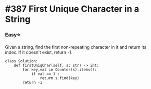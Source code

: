 # \#387 First Unique Character in a String

### Easy:star:

Given a string, find the first non-repeating character in it and return its index. If it doesn't exist, return -1.

```text
class Solution:
    def firstUniqChar(self, s: str) -> int:
        for key,val in Counter(s).items():
            if val == 1 :
                return s.find(key)
        return -1
```

